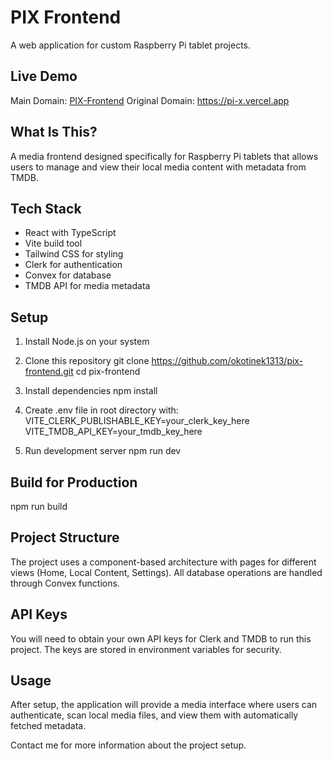 # PIX Frontend

A web application for custom Raspberry Pi tablet projects.

## Live Demo
Main Domain: [PIX-Frontend](https://pi-x-frontend.vercel.app)
Original Domain: https://pi-x.vercel.app

## What Is This?
A media frontend designed specifically for Raspberry Pi tablets that allows users to manage and view their local media content with metadata from TMDB.

## Tech Stack
- React with TypeScript
- Vite build tool
- Tailwind CSS for styling
- Clerk for authentication
- Convex for database
- TMDB API for media metadata

## Setup

1. Install Node.js on your system

2. Clone this repository
   git clone https://github.com/okotinek1313/pix-frontend.git
   cd pix-frontend

3. Install dependencies
   npm install

4. Create .env file in root directory with:
   VITE_CLERK_PUBLISHABLE_KEY=your_clerk_key_here
   VITE_TMDB_API_KEY=your_tmdb_key_here

5. Run development server
   npm run dev

## Build for Production
npm run build

## Project Structure
The project uses a component-based architecture with pages for different views (Home, Local Content, Settings). All database operations are handled through Convex functions.

## API Keys
You will need to obtain your own API keys for Clerk and TMDB to run this project. The keys are stored in environment variables for security.

## Usage
After setup, the application will provide a media interface where users can authenticate, scan local media files, and view them with automatically fetched metadata.

Contact me for more information about the project setup.

